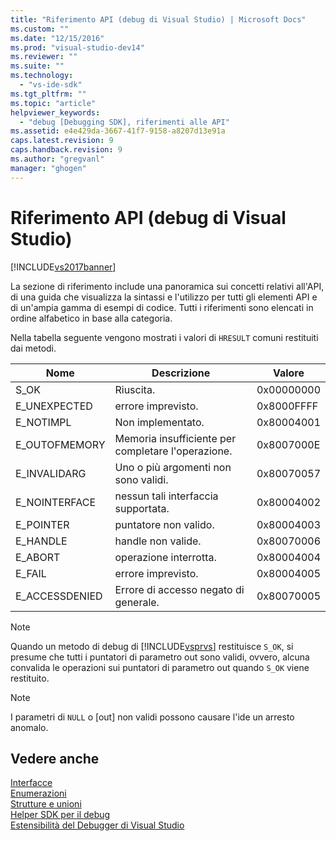 ```yaml
---
title: "Riferimento API (debug di Visual Studio) | Microsoft Docs"
ms.custom: ""
ms.date: "12/15/2016"
ms.prod: "visual-studio-dev14"
ms.reviewer: ""
ms.suite: ""
ms.technology: 
  - "vs-ide-sdk"
ms.tgt_pltfrm: ""
ms.topic: "article"
helpviewer_keywords: 
  - "debug [Debugging SDK], riferimenti alle API"
ms.assetid: e4e429da-3667-41f7-9158-a8207d13e91a
caps.latest.revision: 9
caps.handback.revision: 9
ms.author: "gregvanl"
manager: "ghogen"
---
```

# Riferimento API (debug di Visual Studio)
[!INCLUDE[vs2017banner](../../../code-quality/includes/vs2017banner.md)]

La sezione di riferimento include una panoramica sui concetti relativi all'API, di una guida che visualizza la sintassi e l'utilizzo per tutti gli elementi API e di un'ampia gamma di esempi di codice.  Tutti i riferimenti sono elencati in ordine alfabetico in base alla categoria.  
  
 Nella tabella seguente vengono mostrati i valori di `HRESULT` comuni restituiti dai metodi.  
  
|Nome|Descrizione|Valore|  
|----------|-----------------|------------|  
|S\_OK|Riuscita.|0x00000000|  
|E\_UNEXPECTED|errore imprevisto.|0x8000FFFF|  
|E\_NOTIMPL|Non implementato.|0x80004001|  
|E\_OUTOFMEMORY|Memoria insufficiente per completare l'operazione.|0x8007000E|  
|E\_INVALIDARG|Uno o più argomenti non sono validi.|0x80070057|  
|E\_NOINTERFACE|nessun tali interfaccia supportata.|0x80004002|  
|E\_POINTER|puntatore non valido.|0x80004003|  
|E\_HANDLE|handle non valide.|0x80070006|  
|E\_ABORT|operazione interrotta.|0x80004004|  
|E\_FAIL|errore imprevisto.|0x80004005|  
|E\_ACCESSDENIED|Errore di accesso negato di generale.|0x80070005|  
  
> [!NOTE]
>  Quando un metodo di debug di [!INCLUDE[vsprvs](../../../code-quality/includes/vsprvs_md.md)] restituisce `S_OK`, si presume che tutti i puntatori di parametro out sono validi, ovvero, alcuna convalida le operazioni sui puntatori di parametro out quando `S_OK` viene restituito.  
  
> [!NOTE]
>  I parametri di `NULL` o \[out\] non validi possono causare l'ide un arresto anomalo.  
  
## Vedere anche  
 [Interfacce](../../../extensibility/debugger/reference/interfaces-visual-studio-debugging.md)   
 [Enumerazioni](../../../extensibility/debugger/reference/enumerations-visual-studio-debugging.md)   
 [Strutture e unioni](../../../extensibility/debugger/reference/structures-and-unions.md)   
 [Helper SDK per il debug](../../../extensibility/debugger/reference/sdk-helpers-for-debugging.md)   
 [Estensibilità del Debugger di Visual Studio](../../../extensibility/debugger/visual-studio-debugger-extensibility.md)
